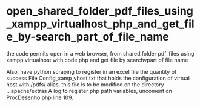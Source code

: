 # open_shared_folder_pdf_files_using_xampp_virtualhost_php_and_get_file_by-search_part_of_file_name
the code permits open in a web browser, from shared folder pdf_files using xampp virtualhost with code php and get file by searchvpart of file name

Also, have python scraping to register in an excel file the quantity of success
File Config_xamp_vhost.txt that holds the configuration of virtual host with /pdfs/ alias, this file is to be modified on the directory ...apache/extras
A log to register php path variables, uncoment on ProcDesenho.php line 109.
